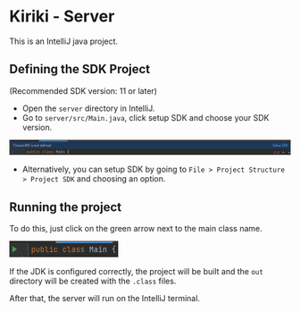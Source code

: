 # Kiriki - Server

This is an IntelliJ java project.

## Defining the SDK Project

(Recommended SDK version: 11 or later)

- Open the `server` directory in IntelliJ.
- Go to `server/src/Main.java`, click setup SDK and choose your SDK version.

![setup SDK image](../readme_imgs/server/setupSDK.png)

- Alternatively, you can setup SDK by going to `File > Project Structure > Project SDK` and choosing an option.

## Running the project

To do this, just click on the green arrow next to the main class name.

![run project image](../readme_imgs/server/run.png)

If the JDK is configured correctly, the project will be built and the `out` directory will be created with the `.class` files.

After that, the server will run on the IntelliJ terminal.
